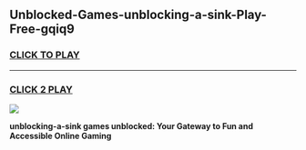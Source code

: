 
## Unblocked-Games-unblocking-a-sink-Play-Free-gqiq9
<h3>
<a href="https://premium76.site?title=unblocking-a-sink&ref=10A">CLICK TO PLAY</a></h3>
<hr>

<h3>
<a href="https://premium76.site?title=unblocking-a-sink&ref=10A">CLICK 2 PLAY</a>
  
</h3>

<a href="https://premium76.site?title=unblocking-a-sink&ref=10A"><img src="https://clearcache.store/games.png"></a>


**unblocking-a-sink games unblocked: Your Gateway to Fun and Accessible Online Gaming**
